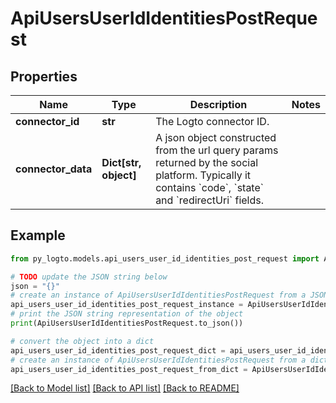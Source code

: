# ApiUsersUserIdIdentitiesPostRequest


## Properties

Name | Type | Description | Notes
------------ | ------------- | ------------- | -------------
**connector_id** | **str** | The Logto connector ID. | 
**connector_data** | **Dict[str, object]** | A json object constructed from the url query params returned by the social platform. Typically it contains &#x60;code&#x60;, &#x60;state&#x60; and &#x60;redirectUri&#x60; fields. | 

## Example

```python
from py_logto.models.api_users_user_id_identities_post_request import ApiUsersUserIdIdentitiesPostRequest

# TODO update the JSON string below
json = "{}"
# create an instance of ApiUsersUserIdIdentitiesPostRequest from a JSON string
api_users_user_id_identities_post_request_instance = ApiUsersUserIdIdentitiesPostRequest.from_json(json)
# print the JSON string representation of the object
print(ApiUsersUserIdIdentitiesPostRequest.to_json())

# convert the object into a dict
api_users_user_id_identities_post_request_dict = api_users_user_id_identities_post_request_instance.to_dict()
# create an instance of ApiUsersUserIdIdentitiesPostRequest from a dict
api_users_user_id_identities_post_request_from_dict = ApiUsersUserIdIdentitiesPostRequest.from_dict(api_users_user_id_identities_post_request_dict)
```
[[Back to Model list]](../README.md#documentation-for-models) [[Back to API list]](../README.md#documentation-for-api-endpoints) [[Back to README]](../README.md)


